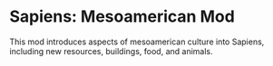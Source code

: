 # Sapiens: Mesoamerican Mod

This mod introduces aspects of mesoamerican culture into Sapiens, including new resources, buildings, food, and animals.